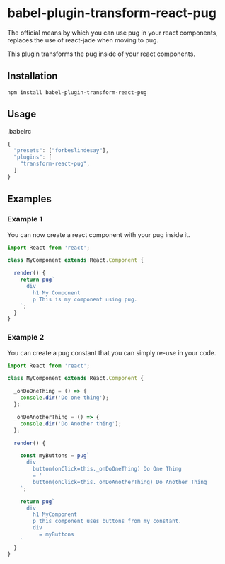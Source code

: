 # babel-plugin-transform-react-pug

The official means by which you can use pug in your react components, replaces the use of react-jade when moving to pug.

This plugin transforms the pug inside of your react components.

## Installation
```
npm install babel-plugin-transform-react-pug
```
## Usage
.babelrc
```js
{
  "presets": ["forbeslindesay"],
  "plugins": [
    "transform-react-pug",
  ]
}
```
## Examples

### Example 1
You can now create a react component with your pug inside it.
```js
import React from 'react';

class MyComponent extends React.Component {

  render() {
    return pug`
      div
        h1 My Component
        p This is my component using pug.
    `;
  }
}
```
### Example 2
You can create a pug constant that you can simply re-use in your code.
```js
import React from 'react';

class MyComponent extends React.Component {

  _onDoOneThing = () => {
    console.dir('Do one thing');
  };

  _onDoAnotherThing = () => {
    console.dir('Do Another thing');
  };

  render() {

    const myButtons = pug`
      div
        button(onClick=this._onDoOneThing) Do One Thing
        = ' '
        button(onClick=this._onDoAnotherThing) Do Another Thing
    `;

    return pug`
      div
        h1 MyComponent
        p this component uses buttons from my constant.
        div
          = myButtons
    `
  }
}
```
